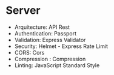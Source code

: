 # Server
 
- Arquitecture: API Rest
- Authentication: Passport
- Validation: Express Validator
- Security: Helmet - Express Rate Limit 
- CORS: Cors
- Compression : Compression
- Linting: JavaScript Standard Style